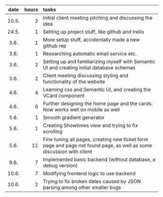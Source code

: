 | date | hours | tasks |
|:----:|----:|:----|
| 10.5. | 2 | Initial client meeting pitching and discussing the idea |
| 24.5. | 1 | Setting up project stuff, like github and trello |
| 3.6.  | 1 | More setup stuff, accidentally made a new github rep |
| 3.6.  | 1 | Researching automatic email service etc. |
| 3.6.  | 2 | Setting up and familiarizing myself with Semantic UI and creating initial database schemas |
| 3.6.  | 2 | Client meeting discussing styling and functionality of the website |
| 4.6.  | 4 | Learning css and Semantic UI, and creating the VCard component |
| 4.6.  | 6 | Further designing the home page and the cards. Now works well on mobile as well |
| 5.6.  | 1 | Smooth gradient generator |
| 5.6.  | 1 | Creating Showtimes view and trying to fix scrolling |
| 5.6.  | 11 | Fine tuning all pages, creating new ticket form page and page not found page, as well as some discussion with client |
| 9.6.  | 7 | Implemented basic backend (without database, a debug version) |
| 10.6. | 7 | Modifying frontend logic to use backend |
| 10.6. | 2 | Trying to fix broken dates caused by JSON parsing among other smaller bugs |
